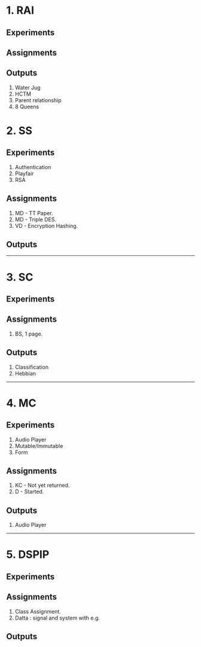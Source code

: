 # 1. RAI
## Experiments
	
## Assignments

## Outputs
1. Water Jug
2. HCTM 
3. Parent relationship	
4. 8 Queens



# 2. SS
## Experiments
1. Authentication 
2. Playfair	
3. RSA

## Assignments
1. MD - TT Paper.
2. MD - Triple DES.
3. VD - Encryption Hashing.

## Outputs

------------

# 3. SC
## Experiments
	
## Assignments
1. BS, 1 page.

## Outputs
1. Classification
2. Hebbian
------------

# 4. MC
## Experiments	
1. Audio Player
2. Mutable/Immutable
3. Form 
	
## Assignments
1. KC - Not yet returned.
2. D - Started.
	
## Outputs
1. Audio Player

------------

# 5. DSPIP
## Experiments
	
## Assignments
1. Class Assignment.
2. Datta : signal and system with e.g.

## Outputs
 

